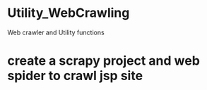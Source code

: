 # Utility_WebCrawling
Web crawler and Utility functions
# create a scrapy project and web spider to crawl jsp site
